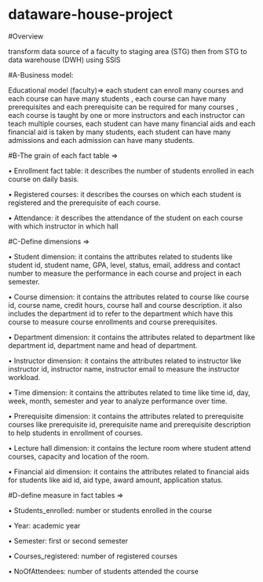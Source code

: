 # dataware-house-project

#Overview

transform data source of a faculty to staging area (STG) then from STG to data warehouse (DWH) using SSIS



#A-Business model:

Educational model (faculty)=> each student can enroll many courses and each course can have many students , each course can have many prerequisites and each prerequisite can be required for many courses , each course is taught by one or more instructors and each instructor can teach multiple courses, each student can have many financial aids  and each financial aid is taken by many students, each student can have many admissions and each admission can have many students.



#B-The grain of each fact table => 

•	Enrollment fact table: it describes the number of students enrolled in each course on daily basis.

•	 Registered courses: it describes the courses on which each student is registered and the prerequisite of each course. 

•	Attendance: it describes the attendance of the student on each course with which instructor in which hall 



#C-Define dimensions =>

•	Student dimension:  it contains the attributes related to students like student id, student name, GPA, level, status, email, address and contact number to measure the performance in each course and project in each semester.

•	Course dimension: it contains the attributes related to course like course id, course name, credit hours, course hall and course description. it also includes the department id to refer to the department which have this course to measure course enrollments and course prerequisites.

•	Department dimension: it contains the attributes related to department like department id, department name and head of department.

•	Instructor dimension: it contains the attributes related to instructor like instructor id, instructor name, instructor email to measure the instructor workload.

•	Time dimension: it contains the attributes related to time like time id, day, week, month, semester and year to analyze performance over time.

•	Prerequisite dimension: it contains the attributes related to prerequisite courses like prerequisite id, prerequisite name and prerequisite description to help students in enrollment of courses.

•	Lecture hall dimension: it contains the lecture room where student attend courses, capacity and location of the room.

•	Financial aid dimension: it contains the attributes related to financial aids for students like aid id, aid type, award amount, application status.


#D-define measure in fact tables =>

•	Students_enrolled: number or students enrolled in the course

•	Year: academic year

•	Semester: first or second semester

•	Courses_registered: number of registered courses

•	NoOfAttendees: number of students attended the course





